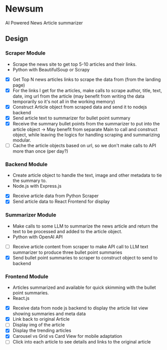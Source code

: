 # Newsum
AI Powered News Article summarizer

## Design

### Scraper Module
- Scrape the news site to get top 5-10 articles and their links.
- Python with BeautifulSoup or Scrapy

- [x] Get Top N news articles links to scrape the data from (from the landing page)
- [x] For the links I get for the articles, make calls to scrape author, title, text, date, img url from the article (may benefit from writing the data temporarily so it's not all in the working memory)
- [x] Construct Article object from scraped data and send it to nodejs backend
- [x] Send article text to summarizer for bullet point summary
- [x] Receive the summary bullet points from the summarizer to put into the article object -> May benefit from separate Main to call and construct object, while leaving the logics for handling scraping and summarizing modular.
- [ ] Cache the article objects based on url, so we don't make calls to API more than once (per day?)

### Backend Module
- Create article object to handle the text, image and other metadata to tie the summary to.
- Node.js with Express.js

- [x] Receive article data from Python Scraper
- [x] Send article data to React Frontend for display

### Summarizer Module
- Make calls to some LLM to summarize the news article and return the text to be processed and added to the article object.
- Python with OpenAI API

- [ ] Receive article content from scraper to make API call to LLM text summarizer to produce three bullet point summaries
- [x] Send bullet point summaries to scraper to construct object to send to backend

### Frontend Module
- Articles summarized and available for quick skimming with the bullet point summaries.
- React.js

- [x] Receive data from node js backend to display the article list view showing summaries and meta data
- [x] Link back to original Article
- [ ] Display img of the article
- [x] Display the trending articles
- [x] Carousel vs Grid vs Card View for mobile adaptation
- [ ] Click into each article to see details and links to the original article